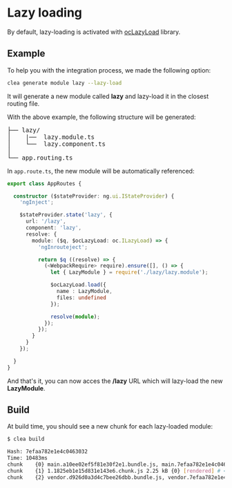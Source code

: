 # Lazy loading

By default, lazy-loading is activated with [ocLazyLoad](https://oclazyload.readme.io/docs) library.

## Example

To help you with the integration process, we made the following option:

```bash
clea generate module lazy --lazy-load
```

It will generate a new module called **lazy** and lazy-load it in the closest routing file.

With the above example, the following structure will be generated:

<pre>
├── lazy/
│    |──  lazy.module.ts
│    └──  lazy.component.ts
│
└── app.routing.ts
</pre>

In `app.route.ts`, the new module will be automatically referenced:

```typescript
export class AppRoutes {

  constructor ($stateProvider: ng.ui.IStateProvider) {
    'ngInject';

    $stateProvider.state('lazy', {
      url: '/lazy',
      component: 'lazy',
      resolve: {
        module: ($q, $ocLazyLoad: oc.ILazyLoad) => {
          'ngInrouteject';

          return $q ((resolve) => {
            (<WebpackRequire> require).ensure([], () => {
              let { LazyModule } = require('./lazy/lazy.module');

              $ocLazyLoad.load({
                name : LazyModule,
                files: undefined
              });

              resolve(module);
            });
          });
        }
      }
    });

  }
}
```

And that's it, you can now acces the **/lazy** URL which will lazy-load the new **LazyModule**.

## Build

At build time, you should see a new chunk for each lazy-loaded module:

```bash
$ clea build

Hash: 7efaa782e1e4c0463032
Time: 10483ms
chunk    {0} main.a10ee02ef5f81e30f2e1.bundle.js, main.7efaa782e1e4c0463032.bundle.css (main) 6.29 kB {2} [rendered]
chunk    {1} 1.1825eb1e15d831e143e6.chunk.js 2.25 kB {0} [rendered] # <== The new chunk
chunk    {2} vendor.d926d0a3d4c7bee26dbb.bundle.js, vendor.7efaa782e1e4c0463032.bundle.css (vendor) 2.1 MB [rendered]
```
